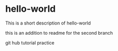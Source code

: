 # hello-world
This is a short description of hello-world

this is an addition to readme for the second branch

git hub tutorial practice

